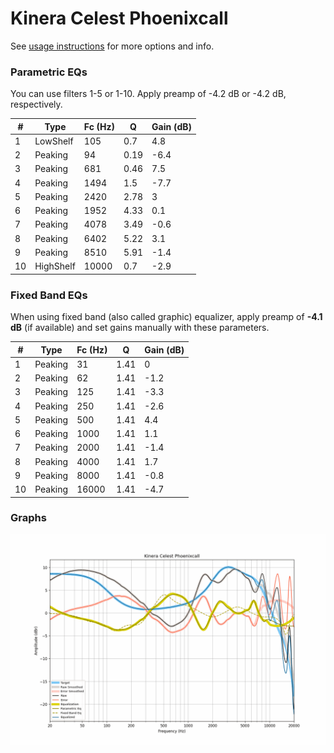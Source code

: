 # Kinera Celest Phoenixcall
See [usage instructions](https://github.com/jaakkopasanen/AutoEq#usage) for more options and info.

### Parametric EQs
You can use filters 1-5 or 1-10. Apply preamp of -4.2 dB or -4.2 dB, respectively.

|   # | Type      |   Fc (Hz) |    Q |   Gain (dB) |
|-----|-----------|-----------|------|-------------|
|   1 | LowShelf  |       105 | 0.7  |         4.8 |
|   2 | Peaking   |        94 | 0.19 |        -6.4 |
|   3 | Peaking   |       681 | 0.46 |         7.5 |
|   4 | Peaking   |      1494 | 1.5  |        -7.7 |
|   5 | Peaking   |      2420 | 2.78 |         3   |
|   6 | Peaking   |      1952 | 4.33 |         0.1 |
|   7 | Peaking   |      4078 | 3.49 |        -0.6 |
|   8 | Peaking   |      6402 | 5.22 |         3.1 |
|   9 | Peaking   |      8510 | 5.91 |        -1.4 |
|  10 | HighShelf |     10000 | 0.7  |        -2.9 |

### Fixed Band EQs
When using fixed band (also called graphic) equalizer, apply preamp of **-4.1 dB** (if available) and set gains manually with these parameters.

|   # | Type    |   Fc (Hz) |    Q |   Gain (dB) |
|-----|---------|-----------|------|-------------|
|   1 | Peaking |        31 | 1.41 |         0   |
|   2 | Peaking |        62 | 1.41 |        -1.2 |
|   3 | Peaking |       125 | 1.41 |        -3.3 |
|   4 | Peaking |       250 | 1.41 |        -2.6 |
|   5 | Peaking |       500 | 1.41 |         4.4 |
|   6 | Peaking |      1000 | 1.41 |         1.1 |
|   7 | Peaking |      2000 | 1.41 |        -1.4 |
|   8 | Peaking |      4000 | 1.41 |         1.7 |
|   9 | Peaking |      8000 | 1.41 |        -0.8 |
|  10 | Peaking |     16000 | 1.41 |        -4.7 |

### Graphs
![](./Kinera%20Celest%20Phoenixcall.png)
